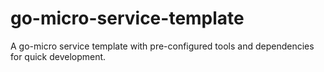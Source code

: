 # go-micro-service-template
A go-micro service template with pre-configured tools and dependencies for quick development.
